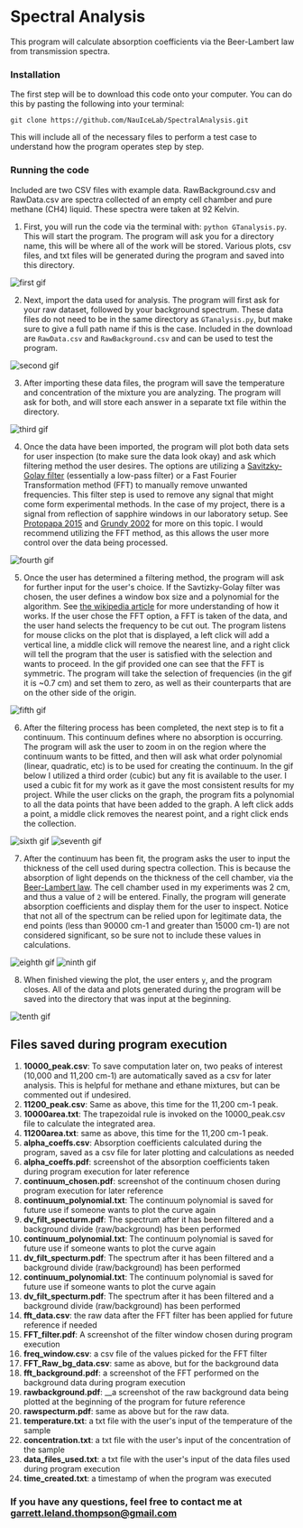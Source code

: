 # Spectral Analysis


This program will calculate absorption coefficients via the Beer-Lambert law from transmission spectra.


### Installation
The first step will be to download this code onto your computer. You can do this by pasting the following into your terminal:

`git clone https://github.com/NauIceLab/SpectralAnalysis.git`


This will include all of the necessary files to perform a test case to understand how the program operates step by step. 


### Running the code
Included are two CSV files with example data. RawBackground.csv and RawData.csv are spectra collected of an empty cell chamber and pure methane (CH4) liquid. These spectra were taken at 92 Kelvin. 

1. First, you will run the code via the terminal with: `python GTanalysis.py`. This will start the program. The program will ask you for a directory name, this will be where all of the work will be stored. Various plots, csv files, and txt files will be generated during the program and saved into this directory. 


![first gif](https://github.com/Gleland/SpectralAnalysis/blob/master/images/part1.gif) 



2. Next, import the data used for analysis. The program will first ask for your raw dataset, followed by your background spectrum. These data files do not need to be in the same directory as `GTanalysis.py`, but make sure to give a full path name if this is the case. Included in the download are `RawData.csv` and `RawBackground.csv` and can be used to test the program.


![second gif](https://github.com/Gleland/SpectralAnalysis/blob/master/images/part2.gif) 


3. After importing these data files, the program will save the temperature and concentration of the mixture you are analyzing. The program will ask for both, and will store each answer in a separate txt file within the directory.

![third gif](https://github.com/Gleland/SpectralAnalysis/blob/master/images/part3.gif)



4. Once the data have been imported, the program will plot both data sets for user inspection (to make sure the data look okay) and ask which filtering method the user desires. The options are utilizing a [Savitzky-Golay filter](https://en.wikipedia.org/wiki/Savitzky–Golay_filter) (essentially a low-pass filter) or a Fast Fourier Transformation method (FFT) to manually remove unwanted frequencies. This filter step is used to remove any signal that might come form experimental methods. In the case of my project, there is a signal from reflection of sapphire windows in our laboratory setup. See [Protopapa 2015](https://arxiv.org/pdf/1503.00703.pdf) and [Grundy 2002](http://www.sciencedirect.com/science/article/pii/S0019103501967260) for more on this topic. I would recommend utilizing the FFT method, as this allows the user more control over the data being processed.

![fourth gif](https://github.com/Gleland/SpectralAnalysis/blob/master/images/fft_choice.gif)



5. Once the user has determined a filtering method, the program will ask for further input for the user's choice. If the Savtizky-Golay filter was chosen, the user defines a window box size and a polynomial for the algorithm. See [the wikipedia article](https://en.wikipedia.org/wiki/Savitzky–Golay_filter) for more understanding of how it works. If the user chose the FFT option, a FFT is taken of the data, and the user hand selects the frequency to be cut out. The program listens for mouse clicks on the plot that is displayed, a left click will add a vertical line, a middle click will remove the nearest line, and a right click will tell the program that the user is satisfied with the selection and wants to proceed. In the gif provided one can see that the FFT is symmetric. The program will take the selection of frequencies (in the gif it is ~0.7 cm) and set them to zero, as well as their counterparts that are on the other side of the origin.

![fifth gif](https://github.com/Gleland/SpectralAnalysis/blob/master/images/fft_cut.gif)


6. After the filtering process has been completed, the next step is to fit a continuum. This continuum defines where no absorption is occurring. The program will ask the user to zoom in on the region where the continuum wants to be fitted, and then will ask what order polynomial (linear, quadratic, etc) is to be used for creating the continuum. In the gif below I utilized a third order (cubic) but any fit is available to the user. I used a cubic fit for my work as it gave the most consistent results for my project. While the user clicks on the graph, the program fits a polynomial to all the data points that have been added to the graph. A left click adds a point, a middle click removes the nearest point, and a right click ends the collection.


![sixth gif](https://github.com/Gleland/SpectralAnalysis/blob/master/images/continuum.gif)
![seventh gif](https://github.com/Gleland/SpectralAnalysis/blob/master/images/polynomial_order.gif)



7. After the continuum has been fit, the program asks the user to input the thickness of the cell used during spectra collection. This is because the absorption of light depends on the thickness of the cell chamber, via the [Beer-Lambert law](http://life.nthu.edu.tw/~labcjw/BioPhyChem/Spectroscopy/beerslaw.htm). The cell chamber used in my experiments was 2 cm, and thus a value of `2` will be entered. Finally, the program will generate absorption coefficients and display them for the user to inspect. Notice that not all of the spectrum can be relied upon for legitimate data, the end points (less than 90000 cm-1 and greater than 15000 cm-1) are not considered significant, so be sure not to include these values in calculations.

![eighth gif](https://github.com/Gleland/SpectralAnalysis/blob/master/images/thickness-and-finished.gif)
![ninth gif](https://github.com/Gleland/SpectralAnalysis/blob/master/images/abs_coeffs.gif)



8. When finished viewing the plot, the user enters `y`, and the program closes. All of the data and plots generated during the program will be saved into the directory that was input at the beginning.


![tenth gif](https://github.com/Gleland/SpectralAnalysis/blob/master/images/done.gif)



## Files saved during program execution

1. __10000_peak.csv__: To save computation later on, two peaks of interest (10,000 and 11,200 cm-1) are automatically saved as a csv for later analysis. This is helpful for methane and ethane mixtures, but can be commented out if undesired.
2. __11200_peak.csv__: Same as above, this time for the 11,200 cm-1 peak.
3. __10000area.txt__: The trapezoidal rule is invoked on the 10000_peak.csv file to calculate the integrated area.
4. __11200area.txt__: same as above, this time for the 11,200 cm-1 peak.
5. __alpha_coeffs.csv__: Absorption coefficients calculated during the program, saved as a csv file for later plotting and calculations as needed
6. __alpha_coeffs.pdf__: screenshot of the absorption coefficients taken during program execution for later reference
7. __continuum_chosen.pdf__: screenshot of the continuum chosen during program execution for later reference
8. __continuum_polynomial.txt__: The continuum polynomial is saved for future use if someone wants to plot the curve again
9. __dv_filt_specturm.pdf__: The spectrum after it has been filtered and a background divide (raw/background) has been performed
10. __continuum_polynomial.txt__: The continuum polynomial is saved for future use if someone wants to plot the curve again
11. __dv_filt_specturm.pdf__: The spectrum after it has been filtered and a background divide (raw/background) has been performed
12. __continuum_polynomial.txt__: The continuum polynomial is saved for future use if someone wants to plot the curve again
13. __dv_filt_specturm.pdf__: The spectrum after it has been filtered and a background divide (raw/background) has been performed
14. __fft_data.csv__: the raw data after the FFT filter has been applied for future reference if needed
15. __FFT_filter.pdf__: A screenshot of the filter window chosen during program execution
16. __freq_window.csv__: a csv file of the values picked for the FFT filter
17. __FFT_Raw_bg_data.csv__: same as above, but for the background data
18. __fft_background.pdf__: a screenshot of the FFT performed on the background data during program execution
19. __rawbackground.pdf__: __a screenshot of the raw background data being plotted at the beginning of the program for future reference
20. __rawspecturm.pdf__: same as above but for the raw data.
21. __temperature.txt__: a txt file with the user's input of the temperature of the sample
22. __concentration.txt__: a txt file with the user's input of the concentration of the sample
23. __data_files_used.txt__: a txt file with the user's input of the data files used during program execution
24. __time_created.txt__: a timestamp of when the program was executed

### If you have any questions, feel free to contact me at garrett.leland.thompson@gmail.com


<!---
## Demo of program, with a pure methane (Ch4) mixture at a temperature of 92.0 Kelvin.
![first gif](https://github.com/Gleland/SpectralAnalysis/blob/master/images/full_video.gif) 

-->

